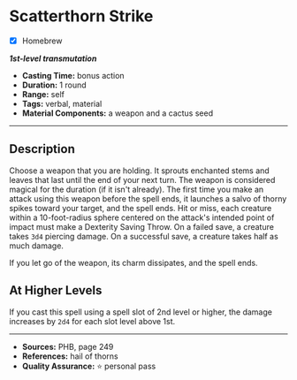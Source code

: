 # Scatterthorn Strike
- [x] Homebrew

***1st-level transmutation***
- **Casting Time:** bonus action
- **Duration:** 1 round
- **Range:** self
- **Tags:** verbal, material
- **Material Components:** a weapon and a cactus seed

---

## Description
Choose a weapon that you are holding.
It sprouts enchanted stems and leaves that last until the end of your next turn.
The weapon is considered magical for the duration (if it isn't already).
The first time you make an attack using this weapon before the spell ends, it launches a salvo of thorny spikes toward your target, and the spell ends.
Hit or miss, each creature within a 10-foot-radius sphere centered on the attack's intended point of impact must make a Dexterity Saving Throw.
On a failed save, a creature takes `3d4` piercing damage.
On a successful save, a creature takes half as much damage.

If you let go of the weapon, its charm dissipates, and the spell ends.

## At Higher Levels
If you cast this spell using a spell slot of 2nd level or higher, the damage increases by `2d4` for each slot level above 1st.

---

- **Sources:** PHB, page 249
- **References:** hail of thorns
- **Quality Assurance:** :star: personal pass
